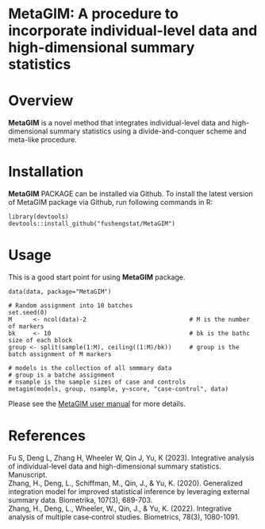 # MetaGIM: A procedure to incorporate individual-level data and high-dimensional summary statistics 

# Overview
**MetaGIM** is a novel method that integrates individual-level data and high-dimensional summary statistics using a divide-and-conquer scheme and meta-like procedure.

# Installation
**MetaGIM** PACKAGE can be installed via Github. To install the latest version of MetaGIM package via Github, run following commands in R:
```{r, include = FALSE}
library(devtools)
devtools::install_github("fushengstat/MetaGIM")
```

# Usage
This is a good start point for using **MetaGIM** package.
```{r,include = FALSE}
data(data, package="MetaGIM")

# Random assignment into 10 batches
set.seed(0)
M      <- ncol(data)-2                             # M is the number of markers
bk     <- 10                                       # bk is the bathc size of each block
group <- split(sample(1:M), ceiling((1:M)/bk))     # group is the batch assignment of M markers

# models is the collection of all smmmary data
# group is a batche assignment
# nsample is the sample sizes of case and controls
metagim(models, group, nsample, y~score, "case-control", data)
```

Please see the [MetaGIM user manual](https://github.com/fushengstat/MetaGIM/blob/main/doc/MetaGIM-manual.pdf) for more details. 
 

<!---
# Information
Author: Han Zhang, Kai Yu, Sheng Fu \
Maintainer: Bill Wheeler <wheelerb@imsweb.com>
--->


# References
Fu S, Deng L, Zhang H, Wheeler W, Qin J, Yu, K (2023). Integrative analysis of individual-level data and high-dimensional summary statistics. Manuscript. \
Zhang, H., Deng, L., Schiffman, M., Qin, J., & Yu, K. (2020). Generalized integration model for improved statistical inference by leveraging external summary data. Biometrika, 107(3), 689-703. \
Zhang, H., Deng, L., Wheeler, W., Qin, J., & Yu, K. (2022). Integrative analysis of multiple case‐control studies. Biometrics, 78(3), 1080-1091.

